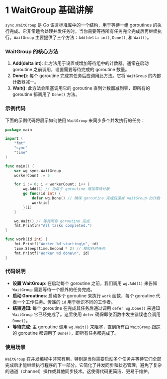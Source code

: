 # 1 WaitGroup 基础讲解

`sync.WaitGroup` 是 Go 语言标准库中的一个结构，用于等待一组 goroutines 的执行完成。它非常适合处理并发任务时，当你需要等待所有任务完全完成后再继续执行。`WaitGroup` 主要提供了三个方法：`Add(delta int)`, `Done()`, 和 `Wait()`。

### WaitGroup 的核心方法

1. **Add(delta int)**: 此方法用于设置或增加等待组中的计数器。通常在启动 goroutine 之前调用，设置需要等待完成的 goroutine 数量。
2. **Done()**: 每个 goroutine 完成其任务后应调用此方法。它将 `WaitGroup` 的内部计数器减一。
3. **Wait()**: 此方法会阻塞调用它的 goroutine 直到计数器减到零，即所有的 goroutine 都调用了 `Done()` 方法。

### 示例代码

下面的示例代码将展示如何使用 `WaitGroup` 来同步多个并发执行的任务：

```go
package main

import (
	"fmt"
	"sync"
	"time"
)

func main() {
	var wg sync.WaitGroup
	workerCount := 5

	for i := 0; i < workerCount; i++ {
		wg.Add(1) // 为每个 goroutine 增加等待计数
		go func(id int) {
			defer wg.Done() // 确保 goroutine 完成后递减 WaitGroup 的计数
			work(id)
		}(i)
	}

	wg.Wait() // 等待所有 goroutine 完成
	fmt.Println("All tasks completed.")
}

func work(id int) {
	fmt.Printf("Worker %d starting\n", id)
	time.Sleep(time.Second * 2) // 模拟耗时任务
	fmt.Printf("Worker %d done\n", id)
}
```

### 代码说明

-   **设置 WaitGroup**: 在启动每个 goroutine 之前，我们调用 `wg.Add(1)` 来告知 `WaitGroup` 需要等待一个额外的任务完成。
-   **启动 Goroutines**: 启动多个 goroutine 来执行 `work` 函数，每个 goroutine 代表一个工作任务。传递的 `id` 用于标识不同的工作者。
-   **结束通知**: 每个 goroutine 在完成其任务后通过调用 `defer wg.Done()` 来通知 `WaitGroup` 它已经完成了。这里使用 `defer` 确保即使函数中发生错误也会调用 `Done()`。
-   **等待完成**: 主 goroutine 调用 `wg.Wait()` 来阻塞，直到所有由 `WaitGroup` 跟踪的 goroutine 都调用了 `Done()`，即所有任务都完成了。

### 使用场景

`WaitGroup` 在并发编程中非常有用，特别是当你需要启动多个任务并等待它们全部完成后才能继续执行程序的下一部分。它简化了并发同步和状态管理，避免了复杂的通道（channel）操作或其他同步技术。这使得代码更简洁、更易于维护。
